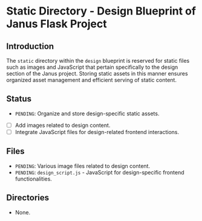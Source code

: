 # Static Directory - Design Blueprint of Janus Flask Project

## Introduction
The `static` directory within the `design` blueprint is reserved for static files such as images and JavaScript that pertain specifically to the design section of the Janus project. Storing static assets in this manner ensures organized asset management and efficient serving of static content.

## Status
- `PENDING`: Organize and store design-specific static assets.
- [ ] Add images related to design content.
- [ ] Integrate JavaScript files for design-related frontend interactions.

## Files
- `PENDING`: Various image files related to design content.
- `PENDING`: `design_script.js` - JavaScript for design-specific frontend functionalities.

## Directories
- None.
